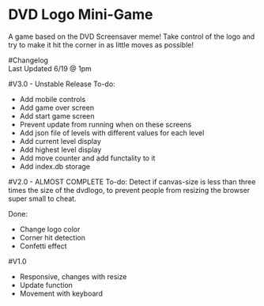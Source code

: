 # DVD Logo Mini-Game
A game based on the DVD Screensaver meme! Take control of the logo and try to make it hit the corner in as little moves as possible!

#Changelog  
Last Updated 6/19 @ 1pm

#V3.0 - Unstable Release
To-do:
- Add mobile controls
- Add game over screen
- Add start game screen
- Prevent update from running when on these screens
- Add json file of levels with different values for each level
- Add current level display
- Add highest level display
- Add move counter and add functality to it
- Add index.db storage

#V2.0 - ALMOST COMPLETE
To-do: Detect if canvas-size is less than three times the size of the dvdlogo, to prevent people from resizing the browser super small to cheat.

Done:
- Change logo color
- Corner hit detection
- Confetti effect

#V1.0
- Responsive, changes with resize
- Update function
- Movement with keyboard
